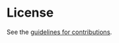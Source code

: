 # License

See the
[guidelines for contributions](https://github.com/Credential-Provider-SIG/cred-migrate-data/blob/main/CONTRIBUTING.md).
